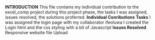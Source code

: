 **INTRODUCTION**
This file contains my individual contribution to the excel_comp project during this project phase, the tasks I was assigned, issues resolved, the solutions proferred.
**Individual Conributions**
**Tasks**
I was assigned the login page with my collaborator ifeoluwa
I created the Login html and the css styling with a bit of Javascript
**Issues Resolved**
Responsive website 
file Upload
